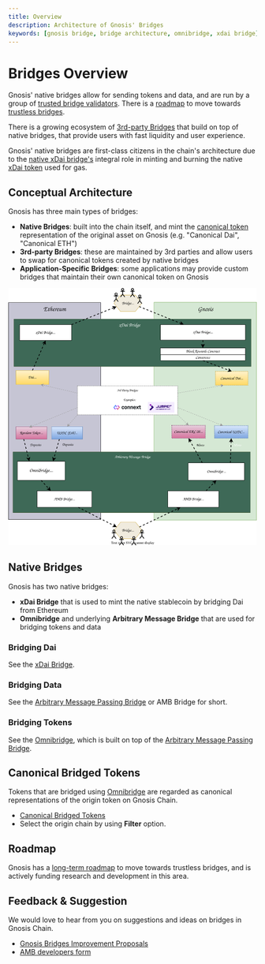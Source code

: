```yaml
---
title: Overview
description: Architecture of Gnosis' Bridges
keywords: [gnosis bridge, bridge architecture, omnibridge, xdai bridge]
---
```


# Bridges Overview

Gnosis' native bridges allow for sending tokens and data, and are run by a group of [trusted bridge validators](/bridges/tokenbridge/amb-bridge#bridge-validators). There is a [roadmap](/bridges/roadmap) to move towards [trustless bridges](/bridges/roadmap#trustless-bridges).

There is a growing ecosystem of [3rd-party Bridges](third-party.md) that build on top of native bridges, that provide users with fast liquidity and user experience.

Gnosis' native bridges are first-class citizens in the chain's architecture due to the [native xDai bridge's](/bridges/tokenbridge/xdai-bridge) integral role in minting and burning the native [xDai token](/about/tokens/xdai) used for gas.

## Conceptual Architecture

Gnosis has three main types of bridges:

- **Native Bridges**: built into the chain itself, and mint the [canonical token](./tokenbridge/omnibridge.md#canonical-token-registries) representation of the original asset on Gnosis (e.g. "Canonical Dai", "Canonical ETH")
- **3rd-party Bridges**: these are maintained by 3rd parties and allow users to swap for canonical tokens created by native bridges
- **Application-Specific Bridges**: some applications may provide custom bridges that maintain their own canonical token on Gnosis

![Diagrams overview of Bridges](../../static/img/bridges/diagrams/bridge-overview.svg)

## Native Bridges

Gnosis has two native bridges:

- **xDai Bridge** that is used to mint the native stablecoin by bridging Dai from Ethereum
- **Omnibridge** and underlying **Arbitrary Message Bridge** that are used for bridging tokens and data

### Bridging Dai

See the [xDai Bridge](/bridges/tokenbridge/xdai-bridge).

### Bridging Data

See the [Arbitrary Message Passing Bridge](/bridges/tokenbridge/amb-bridge) or AMB Bridge for short.

### Bridging Tokens

See the [Omnibridge](/bridges/tokenbridge/omnibridge), which is built on top of the [Arbitrary Message Passing Bridge](/bridges/tokenbridge/amb-bridge).

## Canonical Bridged Tokens

Tokens that are bridged using [Omnibridge](/bridges/tokenbridge/omnibridge) are regarded as canonical representations of the origin token on Gnosis Chain.

- [Canonical Bridged Tokens](https://gnosis.blockscout.com/tokens?tab=bridged)
- Select the origin chain by using **Filter** option.

## Roadmap

Gnosis has a [long-term roadmap](/bridges/roadmap) to move towards trustless bridges, and is actively funding research and development in this area.

## Feedback & Suggestion

We would love to hear from you on suggestions and ideas on bridges in Gnosis Chain.

- [Gnosis Bridges Improvement Proposals](https://docs.google.com/forms/d/1V5RH7rIcHw-7JSePErUNutWO_p59HwbbsNedoWidTKA/viewform?edit_requested=true)
- [AMB developers form](https://docs.google.com/forms/d/1wj31wGZ2sxMd_n35ZTavqegQo8XEp2C9brBPLFwCMn0/viewform?edit_requested=true#responses)
